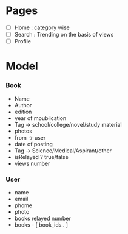 # Pages

 - [ ] Home : category wise
 - [ ] Search : Trending on the basis of views
 - [ ] Profile 

# Model

### Book
 - Name
 - Author
 - edition
 - year of mpublication
 - Tag -> school/college/novel/study material
 - photos
 - from -> user
 - date of posting
 - Tag -> Science/Medical/Aspirant/other
 - isRelayed ? true/false
 - views number

### User
 - name
 - email
 - phome
 - photo
 - books relayed number
 - books - [
     book_ids..
 ]
